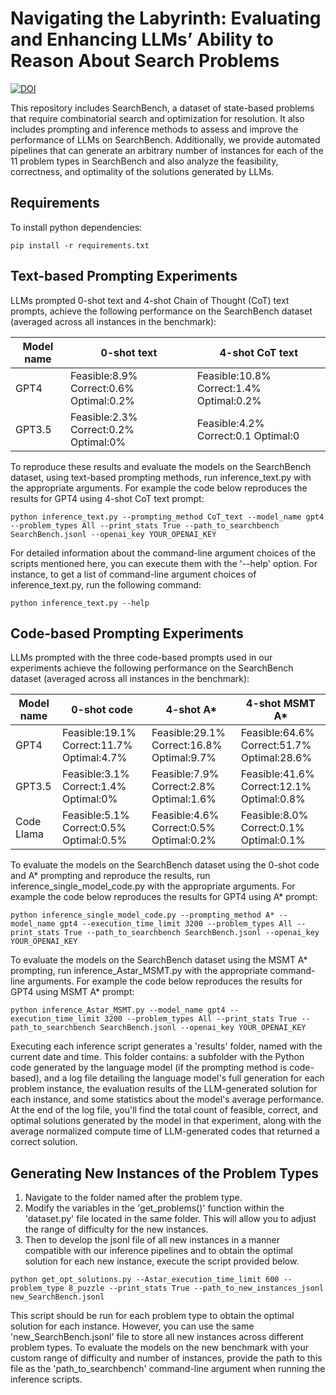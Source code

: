 # Navigating the Labyrinth: Evaluating and Enhancing LLMs’ Ability to Reason About Search Problems

[![DOI](https://zenodo.org/badge/814337764.svg)](https://zenodo.org/doi/10.5281/zenodo.11632275)

This repository includes SearchBench, a dataset  of state-based problems that require combinatorial search and optimization for resolution. It also includes prompting and inference methods to assess and improve the performance of LLMs on SearchBench. Additionally, we provide automated pipelines that can generate an arbitrary number of instances for each of the 11 problem types in SearchBench and also analyze the feasibility, correctness, and optimality of the solutions generated by LLMs.


## Requirements

To install python dependencies:

```setup
pip install -r requirements.txt
```

## Text-based Prompting Experiments

LLMs prompted 0-shot text and 4-shot Chain of Thought (CoT) text prompts, achieve the following performance on the SearchBench dataset (averaged across all instances in the benchmark):

| Model name         | 0-shot text | 4-shot CoT text|
| ------------------ |---------------- | ---------------- | 
| GPT4      |  Feasible:8.9% Correct:0.6% Optimal:0.2%    |  Feasible:10.8% Correct:1.4% Optimal:0.2% |      
| GPT3.5    |  Feasible:2.3% Correct:0.2% Optimal:0%    |  Feasible:4.2% Correct:0.1 Optimal:0 | 

To reproduce these results and evaluate the models on the SearchBench dataset, using text-based prompting methods, run inference_text.py with the appropriate arguments. For example the code below reproduces the results for GPT4 using 4-shot CoT text prompt:
```
python inference_text.py --prompting_method CoT_text --model_name gpt4 --problem_types All --print_stats True --path_to_searchbench SearchBench.jsonl --openai_key YOUR_OPENAI_KEY
```


For detailed information about the command-line argument choices of the scripts mentioned here, you can execute them with the '--help' option. For instance, to get a list of command-line argument choices of inference_text.py, run the following command:
```
python inference_text.py --help
```

## Code-based Prompting Experiments

LLMs prompted with the three code-based prompts used in our experiments achieve the following performance on the SearchBench dataset (averaged across all instances in the benchmark):

| Model name         | 0-shot code | 4-shot A* |  4-shot MSMT A* |
| ------------------ |---------------- | ---------------- | ---------------- | 
| GPT4      | Feasible:19.1% Correct:11.7% Optimal:4.7% |  Feasible:29.1% Correct:16.8% Optimal:9.7% | Feasible:64.6% Correct:51.7% Optimal:28.6% |     
| GPT3.5    | Feasible:3.1% Correct:1.4% Optimal:0% |  Feasible:7.9% Correct:2.8% Optimal:1.6% | Feasible:41.6% Correct:12.1% Optimal:0.8% |
| Code Llama   | Feasible:5.1% Correct:0.5% Optimal:0.5% |  Feasible:4.6% Correct:0.5% Optimal:0.2% | Feasible:8.0% Correct:0.1% Optimal:0.1% | 

To evaluate the models on the SearchBench dataset using the 0-shot code and A* prompting and reproduce the results, run inference_single_model_code.py with the appropriate arguments. For example the code below reproduces the results for GPT4 using A* prompt:

```
python inference_single_model_code.py --prompting_method A* --model_name gpt4 --execution_time_limit 3200 --problem_types All --print_stats True --path_to_searchbench SearchBench.jsonl --openai_key YOUR_OPENAI_KEY
```

To evaluate the models on the SearchBench dataset using the MSMT A* prompting, run inference_Astar_MSMT.py with the appropriate command-line arguments. For example the code below reproduces the results for GPT4 using MSMT A* prompt:

```
python inference_Astar_MSMT.py --model_name gpt4 --execution_time_limit 3200 --problem_types All --print_stats True --path_to_searchbench SearchBench.jsonl --openai_key YOUR_OPENAI_KEY
```

Executing each inference script generates a 'results' folder, named with the current date and time. This folder contains: a subfolder with the Python code generated by the language model (if the prompting method is code-based), and a log file detailing the language model's full generation for each problem instance, the evaluation results of the LLM-generated solution for each instance, and some statistics about the model's average performance. At the end of the log file, you'll find the total count of feasible, correct, and optimal solutions generated by the model in that experiment, along with the average normalized compute time of LLM-generated codes that returned a correct solution.

## Generating New Instances of the Problem Types

1. Navigate to the folder named after the problem type.
2. Modify the variables in the 'get_problems()' function within the 'dataset.py' file located in the same folder. This will allow you to adjust the range of difficulty for the new instances.
3. Then to develop the jsonl file of all new instances in a manner compatible with our inference pipelines and to obtain the optimal solution for each new instance, execute the script provided below.

```
python get_opt_solutions.py --Astar_execution_time_limit 600 --problem_type 8_puzzle --print_stats True --path_to_new_instances_jsonl new_SearchBench.jsonl  
```

This script should be run for each problem type to obtain the optimal solution for each instance. However, you can use the same 'new_SearchBench.jsonl' file to store all new instances across different problem types. To evaluate the models on the new benchmark with your custom range of difficulty and number of instances, provide the path to this file as the 'path_to_searchbench' command-line argument when running the inference scripts.
